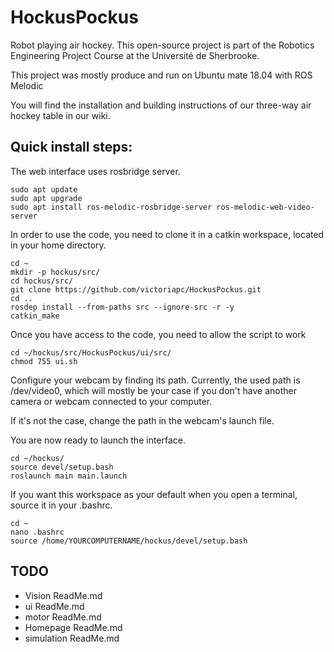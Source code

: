 # HockusPockus
Robot playing air hockey.
This open-source project is part of the Robotics Engineering Project Course at the Université de Sherbrooke.

This project was mostly produce and run on Ubuntu mate 18.04 with ROS Melodic

You will find the installation and building instructions of our three-way air hockey table in our wiki.

## Quick install steps:

The web interface uses rosbridge server.

    sudo apt update
    sudo apt upgrade
    sudo apt install ros-melodic-rosbridge-server ros-melodic-web-video-server
    
In order to use the code, you need to clone it in a catkin workspace, located in your home directory.

    cd ~
    mkdir -p hockus/src/
    cd hockus/src/
    git clone https://github.com/victoriapc/HockusPockus.git
    cd ..
    rosdep install --from-paths src --ignore-src -r -y
    catkin_make

Once you have access to the code, you need to allow the script to work

    cd ~/hockus/src/HockusPockus/ui/src/
    chmod 755 ui.sh

Configure your webcam by finding its path. Currently, the used path is /dev/video0, which will mostly be your case if you don't have another camera or webcam connected to your computer.

If it's not the case, change the path in the webcam's launch file.

You are now ready to launch the interface.

    cd ~/hockus/
    source devel/setup.bash
    roslaunch main main.launch

If you want this workspace as your default when you open a terminal, source it in your .bashrc.

    cd ~
    nano .bashrc
    source /home/YOURCOMPUTERNAME/hockus/devel/setup.bash
    
## TODO
- Vision ReadMe.md
- ui ReadMe.md
- motor ReadMe.md
- Homepage ReadMe.md
- simulation ReadMe.md
